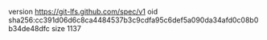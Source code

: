 version https://git-lfs.github.com/spec/v1
oid sha256:cc391d06d6c8ca4484537b3c9cdfa95c6def5a090da34afd0c08b0b34de48dfc
size 1137
